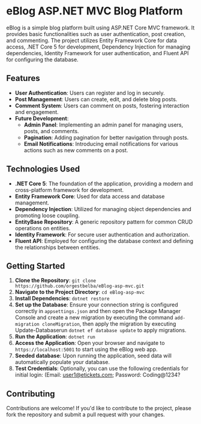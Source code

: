 # eBlog ASP.NET MVC Blog Platform

eBlog is a simple blog platform built using ASP.NET Core MVC framework. It provides basic functionalities such as user authentication, post creation, and commenting. 
The project utilizes Entity Framework Core for data access, .NET Core 5 for development, Dependency Injection for managing dependencies, Identity Framework for user authentication, and Fluent API for configuring the database.

## Features

- **User Authentication**: Users can register and log in securely.
- **Post Management**: Users can create, edit, and delete blog posts.
- **Comment System**: Users can comment on posts, fostering interaction and engagement.
- **Future Development**:
  - **Admin Panel**: Implementing an admin panel for managing users, posts, and comments.
  - **Pagination**: Adding pagination for better navigation through posts.
  - **Email Notifications**: Introducing email notifications for various actions such as new comments on a post.

## Technologies Used

- **.NET Core 5**: The foundation of the application, providing a modern and cross-platform framework for development.
- **Entity Framework Core**: Used for data access and database management.
- **Dependency Injection**: Utilized for managing object dependencies and promoting loose coupling.
- **EntityBase Repository**: A generic repository pattern for common CRUD operations on entities.
- **Identity Framework**: For secure user authentication and authorization.
- **Fluent API**: Employed for configuring the database context and defining the relationships between entities.

## Getting Started

1. **Clone the Repository**: `git clone https://github.com/orgestbelba/eBlog-asp-mvc.git`
2. **Navigate to the Project Directory**: `cd eBlog-asp-mvc`
3. **Install Dependencies**: `dotnet restore`
4. **Set up the Database**: Ensure your connection string is configured correctly in `appsettings.json` and then open the Package Manager Console and create a new migration by executing the command `add-migration cloneMigration`, then apply the migration by executing Update-Databaserun `dotnet ef database update` to apply migrations.
5. **Run the Application**: `dotnet run`
6. **Access the Application**: Open your browser and navigate to `https://localhost:5001` to start using the eBlog web app.
7. **Seeded database**: Upon running the application, seed data will automatically populate your database.
8. **Test Credentials**: Optionally, you can use the following credentials for initial login: (Email: user1@etickets.com; Password: Coding@1234?

## Contributing

Contributions are welcome! If you'd like to contribute to the project, please fork the repository and submit a pull request with your changes.
